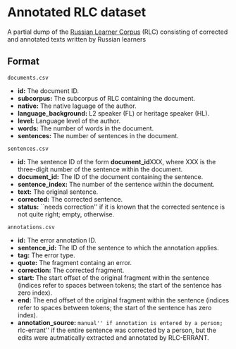 # Annotated RLC dataset

A partial dump of the  [Russian Learner Corpus](http://web-corpora.net/RLC) (RLC) consisting of corrected and annotated texts written by Russian learners

## Format

`documents.csv`
- **id:** The document ID.
- **subcorpus:** The subcorpus of RLC containing the document.
- **native:** The native laguage of the author.
- **language_background:** L2 speaker (FL) or heritage speaker (HL).
- **level:** Language level of the author.
- **words:** The number of words in the document.
- **sentences:** The number of sentences in the document.

`sentences.csv`
- **id:** The sentence ID of the form **document_id**XXX, where XXX is the three-digit number of the sentence within the document.
- **document_id:** The ID of the document containing the sentence.
- **sentence_index:** The number of the sentence within the document.
- **text:** The original sentence.
- **corrected:** The corrected sentence.
- **status:** ``needs correction'' if it is known that the corrected sentence is not quite right; empty, otherwise.

`annotations.csv`
- **id:** The error annotation ID.
- **sentence_id:** The ID of the sentence to which the annotation applies.
- **tag:** The error type.
- **quote:** The fragment containg an error.
- **correction:** The corrected fragment.
- **start:** The start offset of the original fragment within the sentence (indices refer to spaces between tokens; the start of the sentence has zero index).
- **end:** The end offset of the original fragment within the sentence (indices refer to spaces between tokens; the start of the sentence has zero index).
- **annotation_source:** ``manual'' if annotation is entered by a person; ``rlc-errant'' if the entire sentence was corrected by a person, but the edits were autmatically extracted and annotated by RLC-ERRANT.
